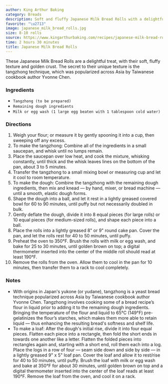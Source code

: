```yaml
---
author: King Arthur Baking
category: Breads
description: Soft and fluffy Japanese Milk Bread Rolls with a delightful golden crust.
favorite: "\u2713"
image: japanese_milk_bread_rolls.jpg
size: 8-10 rolls
source: https://www.kingarthurbaking.com/recipes/japanese-milk-bread-rolls-recipe
time: 2 hours 30 minutes
title: Japanese Milk Bread Rolls
---
```

These Japanese Milk Bread Rolls are a delightful treat, with their soft, fluffy texture and golden crust. The secret to their unique texture is the tangzhong technique, which was popularized across Asia by Taiwanese cookbook author Yvonne Chen.

### Ingredients

* `Tangzhong (to be prepared)`
* `Remaining dough ingredients`
* `Milk or egg wash (1 large egg beaten with 1 tablespoon cold water)`

### Directions

1. Weigh your flour; or measure it by gently spooning it into a cup, then sweeping off any excess.
2. To make the tangzhong: Combine all of the ingredients in a small saucepan, and whisk until no lumps remain.
3. Place the saucepan over low heat, and cook the mixture, whisking constantly, until thick and the whisk leaves lines on the bottom of the pan, about 3 to 5 minutes.
4. Transfer the tangzhong to a small mixing bowl or measuring cup and let it cool to room temperature.
5. To make the dough: Combine the tangzhong with the remaining dough ingredients, then mix and knead — by hand, mixer, or bread machine — until a smooth, elastic dough forms.
6. Shape the dough into a ball, and let it rest in a lightly greased covered bowl for 60 to 90 minutes, until puffy but not necessarily doubled in bulk.
7. Gently deflate the dough, divide it into 8 equal pieces (for large rolls) or 10 equal pieces (for medium-sized rolls), and shape each piece into a ball.
8. Place the rolls into a lightly greased 8" or 9" round cake pan. Cover the pan, and let the rolls rest for 40 to 50 minutes, until puffy.  
9. Preheat the oven to 350°F. Brush the rolls with milk or egg wash, and bake for 25 to 30 minutes, until golden brown on top; a digital thermometer inserted into the center of the middle roll should read at least 190°F.
10. Remove the rolls from the oven. Allow them to cool in the pan for 10 minutes, then transfer them to a rack to cool completely.

### Notes

* With origins in Japan's yukone (or yudane), tangzhong is a yeast bread technique popularized across Asia by Taiwanese cookbook author Yvonne Chen. Tangzhong involves cooking some of a bread recipe’s flour in liquid prior to adding it to the remaining dough ingredients. Bringing the temperature of the flour and liquid to 65°C (149°F) pre-gelatinizes the flour’s starches, which makes them more able to retain liquid — thus enhancing the resulting bread's softness and shelf life.
* To make a loaf: After the dough's initial rise, divide it into four equal pieces. Flatten each piece into a rectangle, then fold the short ends in towards one another like a letter. Flatten the folded pieces into rectangles again and, starting with a short end, roll them each into a log. Place the logs in a row of four — seam side down and side by side — in a lightly greased 9" x 5" loaf pan. Cover the loaf and allow it to rest/rise for 40 to 50 minutes, until puffy. Brush the loaf with milk or egg wash and bake at 350°F for about 30 minutes, until golden brown on top and a digital thermometer inserted into the center of the loaf reads at least 190°F. Remove the loaf from the oven, and cool it on a rack.